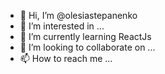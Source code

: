 - 👋 Hi, I’m @olesiastepanenko
- 👀 I’m interested in ...
- 🌱 I’m currently learning ReactJs
- 💞️ I’m looking to collaborate on ...
- 📫 How to reach me ...

<!---
olesiastepanenko/olesiastepanenko is a ✨ special ✨ repository because its `README.md` (this file) appears on your GitHub profile.
You can click the Preview link to take a look at your changes.
--->
